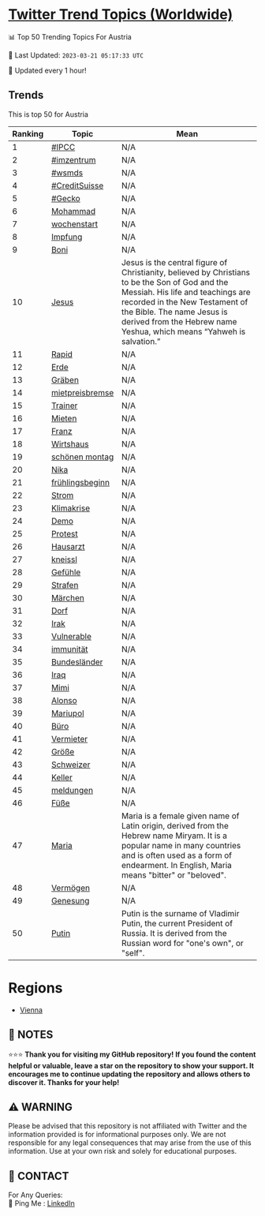 [Twitter Trend Topics (Worldwide)](https://github.com/ErcinDedeoglu/Twitter-Trend-Topics)
==========


📊 Top 50 Trending Topics For Austria

📆 Last Updated: `2023-03-21 05:17:33 UTC`

🔧 Updated every 1 hour!


## Trends

This is top 50 for Austria

| Ranking | Topic | Mean |
| ------- | ------------ | ------------ |
| 1 | [#IPCC](http://twitter.com/search?q=%23IPCC) | N/A |
| 2 | [#imzentrum](http://twitter.com/search?q=%23imzentrum) | N/A |
| 3 | [#wsmds](http://twitter.com/search?q=%23wsmds) | N/A |
| 4 | [#CreditSuisse](http://twitter.com/search?q=%23CreditSuisse) | N/A |
| 5 | [#Gecko](http://twitter.com/search?q=%23Gecko) | N/A |
| 6 | [Mohammad](http://twitter.com/search?q=Mohammad) | N/A |
| 7 | [wochenstart](http://twitter.com/search?q=wochenstart) | N/A |
| 8 | [Impfung](http://twitter.com/search?q=Impfung) | N/A |
| 9 | [Boni](http://twitter.com/search?q=Boni) | N/A |
| 10 | [Jesus](http://twitter.com/search?q=Jesus) | Jesus is the central figure of Christianity, believed by Christians to be the Son of God and the Messiah. His life and teachings are recorded in the New Testament of the Bible. The name Jesus is derived from the Hebrew name Yeshua, which means “Yahweh is salvation.” |
| 11 | [Rapid](http://twitter.com/search?q=Rapid) | N/A |
| 12 | [Erde](http://twitter.com/search?q=Erde) | N/A |
| 13 | [Gräben](http://twitter.com/search?q=Gr%c3%a4ben) | N/A |
| 14 | [mietpreisbremse](http://twitter.com/search?q=mietpreisbremse) | N/A |
| 15 | [Trainer](http://twitter.com/search?q=Trainer) | N/A |
| 16 | [Mieten](http://twitter.com/search?q=Mieten) | N/A |
| 17 | [Franz](http://twitter.com/search?q=Franz) | N/A |
| 18 | [Wirtshaus](http://twitter.com/search?q=Wirtshaus) | N/A |
| 19 | [schönen montag](http://twitter.com/search?q=sch%c3%b6nen+montag) | N/A |
| 20 | [Nika](http://twitter.com/search?q=Nika) | N/A |
| 21 | [frühlingsbeginn](http://twitter.com/search?q=fr%c3%bchlingsbeginn) | N/A |
| 22 | [Strom](http://twitter.com/search?q=Strom) | N/A |
| 23 | [Klimakrise](http://twitter.com/search?q=Klimakrise) | N/A |
| 24 | [Demo](http://twitter.com/search?q=Demo) | N/A |
| 25 | [Protest](http://twitter.com/search?q=Protest) | N/A |
| 26 | [Hausarzt](http://twitter.com/search?q=Hausarzt) | N/A |
| 27 | [kneissl](http://twitter.com/search?q=kneissl) | N/A |
| 28 | [Gefühle](http://twitter.com/search?q=Gef%c3%bchle) | N/A |
| 29 | [Strafen](http://twitter.com/search?q=Strafen) | N/A |
| 30 | [Märchen](http://twitter.com/search?q=M%c3%a4rchen) | N/A |
| 31 | [Dorf](http://twitter.com/search?q=Dorf) | N/A |
| 32 | [Irak](http://twitter.com/search?q=Irak) | N/A |
| 33 | [Vulnerable](http://twitter.com/search?q=Vulnerable) | N/A |
| 34 | [immunität](http://twitter.com/search?q=immunit%c3%a4t) | N/A |
| 35 | [Bundesländer](http://twitter.com/search?q=Bundesl%c3%a4nder) | N/A |
| 36 | [Iraq](http://twitter.com/search?q=Iraq) | N/A |
| 37 | [Mimi](http://twitter.com/search?q=Mimi) | N/A |
| 38 | [Alonso](http://twitter.com/search?q=Alonso) | N/A |
| 39 | [Mariupol](http://twitter.com/search?q=Mariupol) | N/A |
| 40 | [Büro](http://twitter.com/search?q=B%c3%bcro) | N/A |
| 41 | [Vermieter](http://twitter.com/search?q=Vermieter) | N/A |
| 42 | [Größe](http://twitter.com/search?q=Gr%c3%b6%c3%9fe) | N/A |
| 43 | [Schweizer](http://twitter.com/search?q=Schweizer) | N/A |
| 44 | [Keller](http://twitter.com/search?q=Keller) | N/A |
| 45 | [meldungen](http://twitter.com/search?q=meldungen) | N/A |
| 46 | [Füße](http://twitter.com/search?q=F%c3%bc%c3%9fe) | N/A |
| 47 | [Maria](http://twitter.com/search?q=Maria) | Maria is a female given name of Latin origin, derived from the Hebrew name Miryam. It is a popular name in many countries and is often used as a form of endearment. In English, Maria means "bitter" or "beloved". |
| 48 | [Vermögen](http://twitter.com/search?q=Verm%c3%b6gen) | N/A |
| 49 | [Genesung](http://twitter.com/search?q=Genesung) | N/A |
| 50 | [Putin](http://twitter.com/search?q=Putin) | Putin is the surname of Vladimir Putin, the current President of Russia. It is derived from the Russian word for "one's own", or "self". |



# Regions

* [Vienna](</Austria/Vienna.md>)



## 📝 NOTES

⭐⭐⭐ **Thank you for visiting my GitHub repository! If you found the content helpful or valuable, leave a star on the repository to show your support. It encourages me to continue updating the repository and allows others to discover it. Thanks for your help!**


## ⚠️ WARNING

Please be advised that this repository is not affiliated with Twitter and the information provided is for informational purposes only. We are not responsible for any legal consequences that may arise from the use of this information. Use at your own risk and solely for educational purposes.


## 📨 CONTACT

 For Any Queries:  
            🏓 Ping Me : [LinkedIn](https://www.linkedin.com/in/ercindedeoglu/)
